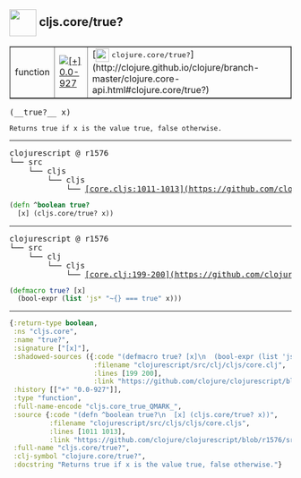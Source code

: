 ## <img width="48px" valign="middle" src="http://i.imgur.com/Hi20huC.png"> cljs.core/true?

 <table border="1">
<tr>
<td>function</td>
<td><a href="https://github.com/cljsinfo/api-refs/tree/0.0-927"><img valign="middle" alt="[+] 0.0-927" src="https://img.shields.io/badge/+-0.0--927-lightgrey.svg"></a> </td>
<td>
[<img height="24px" valign="middle" src="http://i.imgur.com/1GjPKvB.png"> <samp>clojure.core/true?</samp>](http://clojure.github.io/clojure/branch-master/clojure.core-api.html#clojure.core/true?)
</td>
</tr>
</table>

 <samp>
(__true?__ x)<br>
</samp>

```
Returns true if x is the value true, false otherwise.
```

---

 <pre>
clojurescript @ r1576
└── src
    └── cljs
        └── cljs
            └── <ins>[core.cljs:1011-1013](https://github.com/clojure/clojurescript/blob/r1576/src/cljs/cljs/core.cljs#L1011-L1013)</ins>
</pre>

```clj
(defn ^boolean true?
  [x] (cljs.core/true? x))
```


---

 <pre>
clojurescript @ r1576
└── src
    └── clj
        └── cljs
            └── <ins>[core.clj:199-200](https://github.com/clojure/clojurescript/blob/r1576/src/clj/cljs/core.clj#L199-L200)</ins>
</pre>

```clj
(defmacro true? [x]
  (bool-expr (list 'js* "~{} === true" x)))
```

---

```clj
{:return-type boolean,
 :ns "cljs.core",
 :name "true?",
 :signature ["[x]"],
 :shadowed-sources ({:code "(defmacro true? [x]\n  (bool-expr (list 'js* \"~{} === true\" x)))",
                     :filename "clojurescript/src/clj/cljs/core.clj",
                     :lines [199 200],
                     :link "https://github.com/clojure/clojurescript/blob/r1576/src/clj/cljs/core.clj#L199-L200"}),
 :history [["+" "0.0-927"]],
 :type "function",
 :full-name-encode "cljs.core_true_QMARK_",
 :source {:code "(defn ^boolean true?\n  [x] (cljs.core/true? x))",
          :filename "clojurescript/src/cljs/cljs/core.cljs",
          :lines [1011 1013],
          :link "https://github.com/clojure/clojurescript/blob/r1576/src/cljs/cljs/core.cljs#L1011-L1013"},
 :full-name "cljs.core/true?",
 :clj-symbol "clojure.core/true?",
 :docstring "Returns true if x is the value true, false otherwise."}

```
